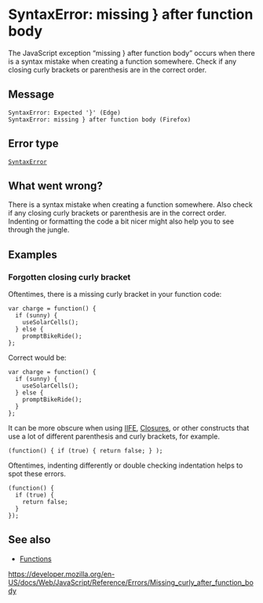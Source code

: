 SyntaxError: missing } after function body
==========================================

The JavaScript exception “missing } after function body” occurs when there is a syntax mistake when creating a function somewhere. Check if any closing curly brackets or parenthesis are in the correct order.

Message
-------

    SyntaxError: Expected '}' (Edge)
    SyntaxError: missing } after function body (Firefox)

Error type
----------

[`SyntaxError`](../global_objects/syntaxerror)

What went wrong?
----------------

There is a syntax mistake when creating a function somewhere. Also check if any closing curly brackets or parenthesis are in the correct order. Indenting or formatting the code a bit nicer might also help you to see through the jungle.

Examples
--------

### Forgotten closing curly bracket

Oftentimes, there is a missing curly bracket in your function code:

    var charge = function() {
      if (sunny) {
        useSolarCells();
      } else {
        promptBikeRide();
    };

Correct would be:

    var charge = function() {
      if (sunny) {
        useSolarCells();
      } else {
        promptBikeRide();
      }
    };

It can be more obscure when using [IIFE](https://developer.mozilla.org/en-US/docs/Glossary/IIFE), [Closures](https://developer.mozilla.org/en-US/docs/Web/JavaScript/Closures), or other constructs that use a lot of different parenthesis and curly brackets, for example.

    (function() { if (true) { return false; } );

Oftentimes, indenting differently or double checking indentation helps to spot these errors.

    (function() {
      if (true) {
        return false;
      }
    });

See also
--------

-   [Functions](https://developer.mozilla.org/en-US/docs/Web/JavaScript/Guide/Functions)

<a href="https://developer.mozilla.org/en-US/docs/Web/JavaScript/Reference/Errors/Missing_curly_after_function_body" class="_attribution-link">https://developer.mozilla.org/en-US/docs/Web/JavaScript/Reference/Errors/Missing_curly_after_function_body</a>
